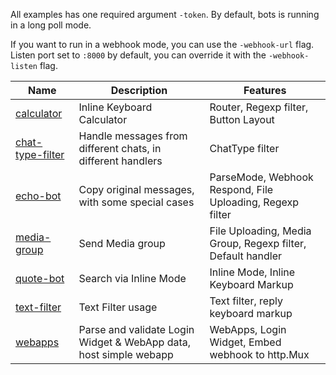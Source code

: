All examples has one required argument `-token`.
By default, bots is running in a long poll mode.

If you want to run in a webhook mode, you can use the `-webhook-url` flag.
Listen port set to `:8000` by default, you can override it with the `-webhook-listen` flag.

| Name                                                                                      | Description                                                       | Features                                                    |
| ----------------------------------------------------------------------------------------- | ----------------------------------------------------------------- | ----------------------------------------------------------- |
| [calculator](https://github.com/mr-linch/go-tg/tree/main/examples/calculator)             | Inline Keyboard Calculator                                        | Router, Regexp filter, Button Layout                        |
| [chat-type-filter](https://github.com/mr-linch/go-tg/tree/main/examples/chat-type-filter) | Handle messages from different chats, in different handlers       | ChatType filter                                             |
| [echo-bot](https://github.com/mr-linch/go-tg/tree/main/examples/echo-bot)                 | Copy original messages, with some special cases                   | ParseMode, Webhook Respond, File Uploading, Regexp filter   |
| [media-group](https://github.com/mr-linch/go-tg/tree/main/examples/media-group)           | Send Media group                                                  | File Uploading, Media Group, Regexp filter, Default handler |
| [quote-bot](https://github.com/mr-linch/go-tg/tree/main/examples/quote-bot)               | Search via Inline Mode                                            | Inline Mode, Inline Keyboard Markup                         |
| [text-filter](https://github.com/mr-linch/go-tg/tree/main/examples/text-filter)           | Text Filter usage                                                 | Text filter, reply keyboard markup                          |
| [webapps](https://github.com/mr-linch/go-tg/tree/main/examples/webapps)                   | Parse and validate Login Widget & WebApp data, host simple webapp | WebApps, Login Widget, Embed webhook to http.Mux            |
